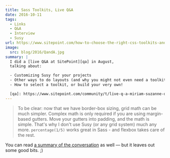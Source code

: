 ```yaml
---
title: Sass Toolkits, Live Q&A
date: 2016-10-11
tags:
  - Links
  - Q&A
  - Interview
  - Susy
url: https://www.sitepoint.com/how-to-choose-the-right-css-toolkits-and-frameworks/
image:
  src: blog/2016/QandA.jpg
summary: |
  I did a [live Q&A at SitePoint][qa] in August,
  talking about:

  - Customizing Susy for your projects
  - Other ways to do layouts (and why you might not even need a toolkit)
  - How to select a toolkit, or build your very own!

  [qa]: https://www.sitepoint.com/community/t/live-q-a-miriam-suzanne-on-susy-and-the-need-for-toolkits-on-18th-aug-2pm-pst/232664
---
```


> To be clear:
> now that we have border-box sizing,
> grid math can be much simpler.
> Complex math is only required
> if you are using margin-based gutters.
> Move your gutters into padding,
> and the math is simple.
> That's why I don't use Susy
> (or any grid system)
> much any more.
> `percentage(1/5)` works great in Sass -
> and flexbox takes care of the rest.

You can read
[a summary of the conversation][summary]
as well —
but it leaves out some good bits. ;)

[summary]: https://www.sitepoint.com/how-to-choose-the-right-css-toolkits-and-frameworks/
